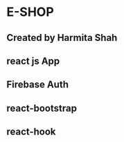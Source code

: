 # E-SHOP

## Created by Harmita Shah

## react js App
## Firebase Auth
## react-bootstrap
## react-hook
